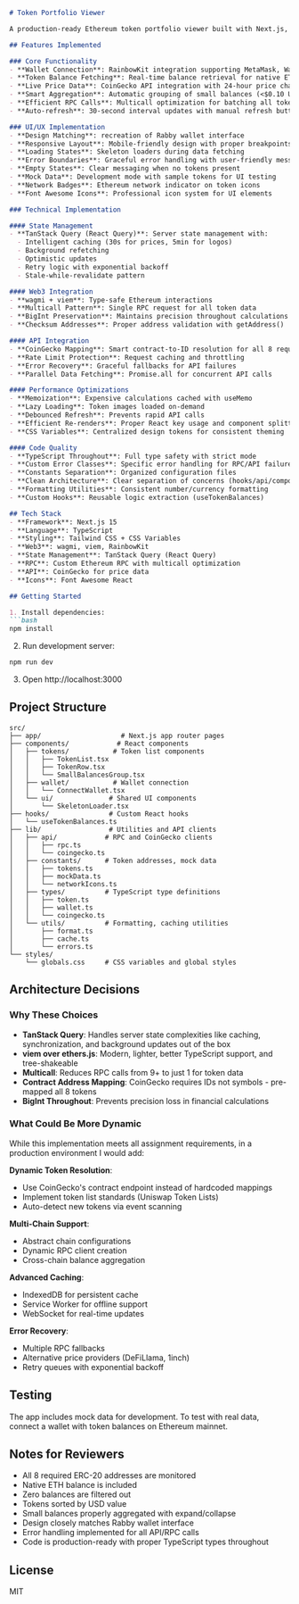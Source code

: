 ```markdown
# Token Portfolio Viewer

A production-ready Ethereum token portfolio viewer built with Next.js, TypeScript, and Web3 technologies for a DeFi technical interview.

## Features Implemented

### Core Functionality
- **Wallet Connection**: RainbowKit integration supporting MetaMask, WalletConnect, and other popular wallets
- **Token Balance Fetching**: Real-time balance retrieval for native ETH + 8 specified ERC-20 tokens
- **Live Price Data**: CoinGecko API integration with 24-hour price change percentages
- **Smart Aggregation**: Automatic grouping of small balances (<$0.10 USD) with expand/collapse functionality
- **Efficient RPC Calls**: Multicall optimization for batching all token queries into single RPC request
- **Auto-refresh**: 30-second interval updates with manual refresh button

### UI/UX Implementation
- **Design Matching**: recreation of Rabby wallet interface
- **Responsive Layout**: Mobile-friendly design with proper breakpoints
- **Loading States**: Skeleton loaders during data fetching
- **Error Boundaries**: Graceful error handling with user-friendly messages
- **Empty States**: Clear messaging when no tokens present
- **Mock Data**: Development mode with sample tokens for UI testing
- **Network Badges**: Ethereum network indicator on token icons
- **Font Awesome Icons**: Professional icon system for UI elements

### Technical Implementation

#### State Management
- **TanStack Query (React Query)**: Server state management with:
  - Intelligent caching (30s for prices, 5min for logos)
  - Background refetching
  - Optimistic updates
  - Retry logic with exponential backoff
  - Stale-while-revalidate pattern

#### Web3 Integration
- **wagmi + viem**: Type-safe Ethereum interactions
- **Multicall Pattern**: Single RPC request for all token data
- **BigInt Preservation**: Maintains precision throughout calculations
- **Checksum Addresses**: Proper address validation with getAddress()

#### API Integration
- **CoinGecko Mapping**: Smart contract-to-ID resolution for all 8 required tokens
- **Rate Limit Protection**: Request caching and throttling
- **Error Recovery**: Graceful fallbacks for API failures
- **Parallel Data Fetching**: Promise.all for concurrent API calls

#### Performance Optimizations
- **Memoization**: Expensive calculations cached with useMemo
- **Lazy Loading**: Token images loaded on-demand
- **Debounced Refresh**: Prevents rapid API calls
- **Efficient Re-renders**: Proper React key usage and component splitting
- **CSS Variables**: Centralized design tokens for consistent theming

#### Code Quality
- **TypeScript Throughout**: Full type safety with strict mode
- **Custom Error Classes**: Specific error handling for RPC/API failures
- **Constants Separation**: Organized configuration files
- **Clean Architecture**: Clear separation of concerns (hooks/api/components/utils)
- **Formatting Utilities**: Consistent number/currency formatting
- **Custom Hooks**: Reusable logic extraction (useTokenBalances)

## Tech Stack
- **Framework**: Next.js 15
- **Language**: TypeScript
- **Styling**: Tailwind CSS + CSS Variables
- **Web3**: wagmi, viem, RainbowKit
- **State Management**: TanStack Query (React Query)
- **RPC**: Custom Ethereum RPC with multicall optimization
- **API**: CoinGecko for price data
- **Icons**: Font Awesome React

## Getting Started

1. Install dependencies:
```bash
npm install
```

2. Run development server:
```bash
npm run dev
```

3. Open http://localhost:3000

## Project Structure
```
src/
├── app/                    # Next.js app router pages
├── components/            # React components
│   ├── tokens/           # Token list components
│   │   ├── TokenList.tsx
│   │   ├── TokenRow.tsx
│   │   └── SmallBalancesGroup.tsx
│   ├── wallet/           # Wallet connection
│   │   └── ConnectWallet.tsx
│   └── ui/              # Shared UI components
│       └── SkeletonLoader.tsx
├── hooks/               # Custom React hooks
│   └── useTokenBalances.ts
├── lib/                 # Utilities and API clients
│   ├── api/            # RPC and CoinGecko clients
│   │   ├── rpc.ts
│   │   └── coingecko.ts
│   ├── constants/      # Token addresses, mock data
│   │   ├── tokens.ts
│   │   ├── mockData.ts
│   │   └── networkIcons.ts
│   ├── types/          # TypeScript type definitions
│   │   ├── token.ts
│   │   ├── wallet.ts
│   │   └── coingecko.ts
│   └── utils/          # Formatting, caching utilities
│       ├── format.ts
│       ├── cache.ts
│       └── errors.ts
└── styles/
    └── globals.css     # CSS variables and global styles
```

## Architecture Decisions

### Why These Choices
- **TanStack Query**: Handles server state complexities like caching, synchronization, and background updates out of the box
- **viem over ethers.js**: Modern, lighter, better TypeScript support, and tree-shakeable
- **Multicall**: Reduces RPC calls from 9+ to just 1 for token data
- **Contract Address Mapping**: CoinGecko requires IDs not symbols - pre-mapped all 8 tokens
- **BigInt Throughout**: Prevents precision loss in financial calculations

### What Could Be More Dynamic

While this implementation meets all assignment requirements, in a production environment I would add:

**Dynamic Token Resolution**:
- Use CoinGecko's contract endpoint instead of hardcoded mappings
- Implement token list standards (Uniswap Token Lists)
- Auto-detect new tokens via event scanning

**Multi-Chain Support**:
- Abstract chain configurations
- Dynamic RPC client creation
- Cross-chain balance aggregation

**Advanced Caching**:
- IndexedDB for persistent cache
- Service Worker for offline support
- WebSocket for real-time updates

**Error Recovery**:
- Multiple RPC fallbacks
- Alternative price providers (DeFiLlama, 1inch)
- Retry queues with exponential backoff

## Testing
The app includes mock data for development. To test with real data, connect a wallet with token balances on Ethereum mainnet.

## Notes for Reviewers
- All 8 required ERC-20 addresses are monitored
- Native ETH balance is included
- Zero balances are filtered out
- Tokens sorted by USD value
- Small balances properly aggregated with expand/collapse
- Design closely matches Rabby wallet interface
- Error handling implemented for all API/RPC calls
- Code is production-ready with proper TypeScript types throughout

## License
MIT
```